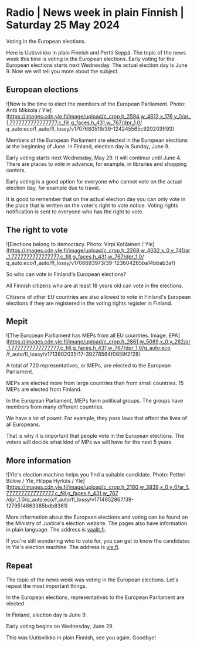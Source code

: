 # Radio \| News week in plain Finnish \| Saturday 25 May 2024

Voting in the European elections.

Here is Uutisviikko in plain Finnish and Pertti Seppä. The topic of the news week this time is voting in the European elections. Early voting for the European elections starts next Wednesday. The actual election day is June 9. Now we will tell you more about the subject.

## European elections

![Now is the time to elect the members of the European Parliament. Photo: Antti Mikkola / Yle](https://images.cdn.yle.fi/image/upload/c_crop,h_2594,w_4613,x_176,y_0/ar_1.7777777777777777,c_fill,g_faces,h_431,w_767/dpr_1.0/ q_auto:eco/f_auto/fl_lossy/v1707680519/39-124245565c920203ff93)

Members of the European Parliament are elected in the European elections at the beginning of June. In Finland, election day is Sunday, June 9.

Early voting starts next Wednesday, May 29. It will continue until June 4. There are places to vote in advance, for example, in libraries and shopping centers.

Early voting is a good option for everyone who cannot vote on the actual election day, for example due to travel.

It is good to remember that on the actual election day you can only vote in the place that is written on the voter's right to vote notice. Voting rights notification is sent to everyone who has the right to vote.

## The right to vote

![Elections belong to democracy. Photo: Virpi Kotilainen / Yle](https://images.cdn.yle.fi/image/upload/c_crop,h_2268,w_4032,x_0,y_741/ar_1.7777777777777777,c_fill,g_faces,h_431,w_767/dpr_1.0/ q_auto:eco/f_auto/fl_lossy/v1706693973/39-123604265ba14bbab3af)

So who can vote in Finland's European elections?

All Finnish citizens who are at least 18 years old can vote in the elections.

Citizens of other EU countries are also allowed to vote in Finland's European elections if they are registered in the voting rights register in Finland.

## Mepit

![The European Parliament has MEPs from all EU countries. Image: EPA](https://images.cdn.yle.fi/image/upload/c_crop,h_2861,w_5089,x_0,y_262/ar_1.7777777777777777,c_fill,g_faces,h_431,w_767/dpr_1.0/q_auto:eco /f_auto/fl_lossy/v1713802035/17-39278564f0859f2f28)

A total of 720 representatives, or MEPs, are elected to the European Parliament.

MEPs are elected more from large countries than from small countries. 15 MEPs are elected from Finland.

In the European Parliament, MEPs form political groups. The groups have members from many different countries.

We have a lot of power. For example, they pass laws that affect the lives of all Europeans.

That is why it is important that people vote in the European elections. The voters will decide what kind of MPs we will have for the next 5 years.

## More information

![Yle's election machine helps you find a suitable candidate. Photo: Petteri Bülow / Yle, Hilppa Hyrkäs / Yle](https://images.cdn.yle.fi/image/upload/c_crop,h_2160,w_3839,x_0,y_0/ar_1.7777777777777777,c_fill,g_faces,h_431,w_767 /dpr_1.0/q_auto:eco/f_auto/fl_lossy/v1714652867/39-1279514663385bdb8361)

More information about the European elections and voting can be found on the Ministry of Justice's election website. The pages also have information in plain language. The address is [vaalit.fi](https://vaalit.fi/etusivu).

If you're still wondering who to vote for, you can get to know the candidates in Yle's election machine. The address is [yle.fi](https://vaalit.yle.fi/vaalikone/eurovaalit2024).

## Repeat

The topic of the news week was voting in the European elections. Let's repeat the most important things.

In the European elections, representatives to the European Parliament are elected.

In Finland, election day is June 9.

Early voting begins on Wednesday, June 29.

This was Uutisviikko in plain Finnish, see you again. Goodbye!

